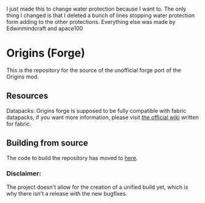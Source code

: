 I just made this to change water protection because I want to. The only thing I changed is that I deleted a bunch of lines stopping water protection form adding to the other protections. Everything else was made by Edwinmindcraft and apace100
# Origins (Forge)

This is the repository for the source of the unofficial forge port of the Origins mod.

## Resources
Datapacks: Origins forge is supposed to be fully compatible with fabric datapacks, if you want more information, please
visit [the official wiki](https://origins.readthedocs.io/) written for fabric.

## Building from source

The code to build the repository has moved to [here](https://github.com/EdwinMindcraft/origins-forge).

### Disclaimer:
The project doesn't allow for the creation of a unified build yet, which is why there isn't a release
with the new bugfixes.
